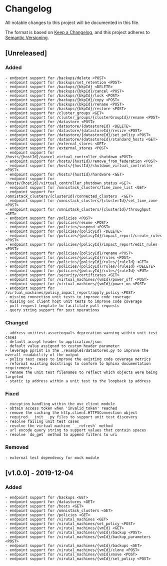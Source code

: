 
# Changelog
All notable changes to this project will be documented in this file.

The format is based on [Keep a Changelog](https://keepachangelog.com/en/1.0.0/),
and this project adheres to [Semantic Versioning](https://semver.org/spec/v2.0.0.html).

## [Unreleased] 

### Added
    - endpoint support for /backups/delete <POST>
    - endpoint support for /backups/set_retention <POST>
    - endpoint support for /backups/{bkpId} <DELETE>
    - endpoint support for /backups/{bkpId}/cancel <POST>
    - endpoint support for /backups/{bkpId}/lock <POST>
    - endpoint support for /backups/{bkpId}/copy <POST>
    - endpoint support for /backups/{bkpId}/rename <POST>
    - endpoint support for /backups/{bkpId}/restore <POST>
    - endpoint support for /cluster_groups <GET>
    - endpoint support for /cluster_groups/{clusterGroupId}/rename <POST>
    - endpoint support for /datastore <POST>
    - endpoint support for /datastore/{datastoreId} <DELETE>
    - endpoint support for /datastore/{datastoreId}/resize <POST>
    - endpoint support for /datastore/{datastoreId}/set_policy <POST>
    - endpoint support for /datastore/{datastoreId}/standard_hosts <GET>
    - endpoint support for /external_stores <GET>
    - endpoint support for /external_stores <POST>
    - endpoint support for /hosts/{hostId}/cancel_virtual_controller_shutdown <POST>
    - endpoint support for /hosts/{hostId}/remove_from_federation <POST>    
    - endpoint support for /hosts/{hostId}/shutdown_virtual_controller <POST>
    - endpoint support for /hosts/{hostId}/hardware <GET>
    - endpoint support for /hosts/{hostId}/virtual_controller_shutdown_status <GET>
    - endpoint support for /omnistack_clusters/time_zone_list <GET>
    - endpoint support for /omnistack_clusters/{clusterId}/connected_clusters  <GET>
    - endpoint support for /omnistack_clusters/{clusterId}/set_time_zone <POST>
    - endpoint support for /omnistack_clusters/{clusterId}/throughput <GET>
    - endpoint support for /policies <POST>
    - endpoint support for /policies/resume <POST>
    - endpoint support for /policies/suspend <POST>
    - endpoint support for /policies/{policyId} <DELETE>
    - endpoint support for /policies/{policyId}/impact_report/create_rules <POST>
    - endpoint support for /policies/{policyId}/impact_report/edit_rules <POST>
    - endpoint support for /policies/{policyId}/rename <POST>
    - endpoint support for /policies/{policyId}/rules <POST>
    - endpoint support for /policies/{policyId}/rules/{ruleId} <GET>
    - endpoint support for /policies/{policyId}/rules/{ruleId} <DELETE>
    - endpoint support for /policies/{policyId}/rules/{ruleId} <PUT>
    - endpoint support for /security/certificates <GET>
    - endpoint support for /virtual_machines/{vmId}/power_off <POST>
    - endpoint support for /virtual_machines/{vmId}/power_on <POST>
    - endpoint support for /virtual_machines/policy_impact_report/apply_policy <POST>
    - missing connection unit tests to improve code coverage
    - missing ovc client host unit tests to improve code coverage
    - pull request template to facilitate pull requests
    - query string support for post operations

### Changed
    - address unittest.assertequals deprecation warning within unit test cases
    - default accept header to application/json
    - default value assigned to custom_header parameter 
    - leverage pprint in the ./examples/datastores.py to improve the overall readability of the output
    - policy test cases to improve the existing code coverage metrics
    - reformat existing docstrings to conform to Sphinx documentation requirements
    - rename the unit test filenames to reflect which objects were being targeted
    - static ip address within a unit test to the loopback ip address

### Fixed
    - exception handling within the ovc client module
    - obtain access token when 'invalid_token' reached
    - remove the caching the http.client.HTTPSConnection object
    - required __init__.py files to support unit test discovery
    - resolve failing unit test cases
    - resolve the virtual machine `__refresh` method
    - url encode query string to support values that contain spaces
    - resolve `do_get` method to append filters to uri

### Removed
    - external test dependency for mock module    

## [v1.0.0] - 2019-12-04

### Added
    - endpoint support for /backups <GET>
    - endpoint support for /datastores <GET>
    - endpoint support for /hosts <GET>
    - endpoint support for /omnistack_clusters <GET>
    - endpoint support for /policies <GET>
    - endpoint support for /virutal_machines <GET>
    - endpoint support for /virutal_machines/set_policy <POST>
    - endpoint support for /virutal_machines/{vmId} <GET>
    - endpoint support for /virutal_machines/{vmId}/backup <POST>
    - endpoint support for /virutal_machines/{vmId}/backup_parameters <POST>
    - endpoint support for /virutal_machines/{vmId}/backups <GET>
    - endpoint support for /virutal_machines/{vmId}/clone <POST>
    - endpoint support for /virutal_machines/{vmId}/move <POST>
    - endpoint support for /virutal_machines/{vmId}/set_policy <POST>
